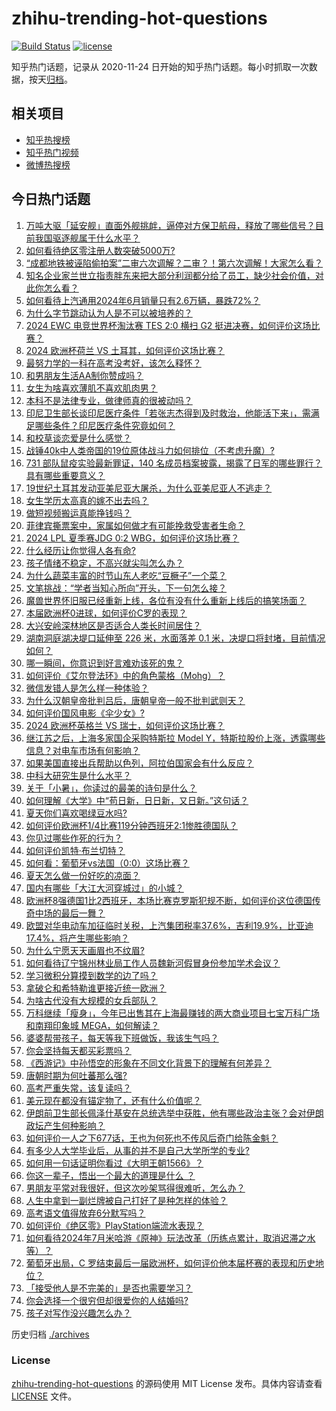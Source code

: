 # zhihu-trending-hot-questions

[![Build Status](https://github.com/justjavac/zhihu-trending-hot-questions/workflows/ci/badge.svg?branch=master)](https://github.com/justjavac/zhihu-trending-hot-questions/actions)
[![license](https://img.shields.io/github/license/justjavac/zhihu-trending-hot-questions)](https://github.com/justjavac/zhihu-trending-hot-questions/blob/master/LICENSE)

知乎热门话题，记录从 2020-11-24
日开始的知乎热门话题。每小时抓取一次数据，按天[归档](./archives)。

## 相关项目

- [知乎热搜榜](https://github.com/justjavac/zhihu-trending-top-search)
- [知乎热门视频](https://github.com/justjavac/zhihu-trending-hot-video)
- [微博热搜榜](https://github.com/justjavac/weibo-trending-hot-search)

## 今日热门话题

<!-- BEGIN -->
<!-- 最后更新时间 Sun Jul 07 2024 06:15:31 GMT+0800 (China Standard Time) -->

1. [万吨大驱「延安舰」直面外舰挑衅，逼停对方保卫航母，释放了哪些信号？目前我国驱逐舰属于什么水平？](https://www.zhihu.com/question/660895313)
1. [如何看待绝区零注册人数突破5000万?](https://www.zhihu.com/question/660908290)
1. [“成都地铁被诬陷偷拍案”二审六次调解？二审？！第六次调解！大家怎么看？](https://www.zhihu.com/question/660918763)
1. [知名企业家兰世立指责胖东来把大部分利润都分给了员工，缺少社会价值，对此你怎么看？](https://www.zhihu.com/question/660921714)
1. [如何看待上汽通用2024年6月销量只有2.6万辆，暴跌72%？](https://www.zhihu.com/question/660816929)
1. [为什么字节跳动认为人是不可以被培养的？](https://www.zhihu.com/question/655436614)
1. [2024 EWC 电竞世界杯淘汰赛 TES 2:0 横扫 G2 挺进决赛，如何评价这场比赛？](https://www.zhihu.com/question/660932423)
1. [2024 欧洲杯荷兰 VS 土耳其，如何评价这场比赛？](https://www.zhihu.com/question/660706882)
1. [最努力学的一科在高考没考好，该怎么释怀？](https://www.zhihu.com/question/660837398)
1. [和男朋友生活AA制你赞成吗？](https://www.zhihu.com/question/660701532)
1. [女生为啥喜欢薄肌不喜欢肌肉男？](https://www.zhihu.com/question/631267982)
1. [本科不是法律专业，做律师真的很被动吗？](https://www.zhihu.com/question/660327906)
1. [印尼卫生部长谈印尼医疗条件「若张志杰得到及时救治，他能活下来」，需满足哪些条件？印尼医疗条件究竟如何？](https://www.zhihu.com/question/660713859)
1. [和校草谈恋爱是什么感觉？](https://www.zhihu.com/question/452832066)
1. [战锤40k中人类帝国的19位原体战斗力如何排位（不考虑升魔）?](https://www.zhihu.com/question/610445277)
1. [731 部队鼠疫实验最新罪证，140 名成员档案披露，揭露了日军的哪些罪行？具有哪些重要意义？](https://www.zhihu.com/question/660879188)
1. [19世纪土耳其发动亚美尼亚大屠杀，为什么亚美尼亚人不逃走？](https://www.zhihu.com/question/424543184)
1. [女生学历太高真的嫁不出去吗？](https://www.zhihu.com/question/660252912)
1. [做短视频搬运真能挣钱吗？](https://www.zhihu.com/question/387981295)
1. [菲律宾撕票案中，家属如何做才有可能挽救受害者生命？](https://www.zhihu.com/question/660791903)
1. [2024 LPL 夏季赛JDG 0:2 WBG，如何评价这场比赛？](https://www.zhihu.com/question/660908750)
1. [什么经历让你觉得人各有命?](https://www.zhihu.com/question/657312747)
1. [孩子情绪不稳定，不高兴就尖叫怎么办？](https://www.zhihu.com/question/659307397)
1. [为什么蔬菜丰富的时节山东人老吃“豆橛子”一个菜？](https://www.zhihu.com/question/660661599)
1. [文笔挑战：“学者当知心所向”开头，下一句怎么接？](https://www.zhihu.com/question/659943367)
1. [魔兽世界怀旧服已经重新上线，各位有没有什么重新上线后的搞笑场面？](https://www.zhihu.com/question/660340763)
1. [本届欧洲杯0进球，如何评价C罗的表现？](https://www.zhihu.com/question/660866244)
1. [大兴安岭深林地区是否适合人类长时间居住？](https://www.zhihu.com/question/357661555)
1. [湖南洞庭湖决堤口延伸至 226 米，水面落差 0.1 米，决堤口将封堵，目前情况如何？](https://www.zhihu.com/question/660838142)
1. [哪一瞬间，你意识到好言难劝该死的鬼？](https://www.zhihu.com/question/652415549)
1. [如何评价《艾尔登法环》中的角色蒙格（Mohg）？](https://www.zhihu.com/question/659803977)
1. [微信发错人是怎么样一种体验？](https://www.zhihu.com/question/32087879)
1. [为什么汉朝皇帝批判吕后，唐朝皇帝一般不批判武则天？](https://www.zhihu.com/question/655269301)
1. [如何评价国风电影《伞少女》?](https://www.zhihu.com/question/660750034)
1. [2024 欧洲杯英格兰 VS 瑞士，如何评价这场比赛？](https://www.zhihu.com/question/660706870)
1. [继江苏之后，上海多家国企采购特斯拉 Model Y，特斯拉股价上涨，透露哪些信息？对电车市场有何影响？](https://www.zhihu.com/question/660876951)
1. [如果美国直接出兵帮助以色列，阿拉伯国家会有什么反应？](https://www.zhihu.com/question/660608101)
1. [中科大研究生是什么水平？](https://www.zhihu.com/question/323222088)
1. [关于「小暑」，你读过的最美的诗句是什么？](https://www.zhihu.com/question/660518825)
1. [如何理解《大学》中“苟日新，日日新，又日新。”这句话？](https://www.zhihu.com/question/32285889)
1. [夏天你们喜欢喝绿豆水吗?](https://www.zhihu.com/question/659592687)
1. [如何评价欧洲杯1/4比赛119分钟西班牙2:1惨胜德国队？](https://www.zhihu.com/question/660852496)
1. [你见过哪些作死的行为？](https://www.zhihu.com/question/626496909)
1. [如何评价凯特·布兰切特？](https://www.zhihu.com/question/278175476)
1. [如何看：葡萄牙vs法国（0:0）这场比赛？](https://www.zhihu.com/question/660861044)
1. [夏天怎么做一份好吃的凉面？](https://www.zhihu.com/question/31020841)
1. [国内有哪些「大江大河穿城过」的小城？](https://www.zhihu.com/question/660620451)
1. [欧洲杯8强德国1比2西班牙，本场比赛克罗斯犯规不断，如何评价这位德国传奇中场的最后一舞？](https://www.zhihu.com/question/660852715)
1. [欧盟对华电动车加征临时关税，上汽集团税率37.6%，吉利19.9%，比亚迪17.4%，将产生哪些影响？](https://www.zhihu.com/question/660809940)
1. [为什么宁愿天天画眉也不纹眉?](https://www.zhihu.com/question/360168698)
1. [如何看待辽宁锦州林业局工作人员魏新河假冒身份参加学术会议？](https://www.zhihu.com/question/660709198)
1. [学习微积分算摸到数学的边了吗？](https://www.zhihu.com/question/660106766)
1. [拿破仑和希特勒谁更接近统一欧洲？](https://www.zhihu.com/question/315082705)
1. [为啥古代没有大规模的女兵部队？](https://www.zhihu.com/question/660759305)
1. [万科继续「瘦身」，今年已出售其在上海最赚钱的两大商业项目七宝万科广场和南翔印象城 MEGA，如何解读？](https://www.zhihu.com/question/660838596)
1. [婆婆帮带孩子，每天等我下班做饭，我该生气吗？](https://www.zhihu.com/question/660792147)
1. [你会坚持每天都买彩票吗？](https://www.zhihu.com/question/399153077)
1. [《西游记》中孙悟空的形象在不同文化背景下的理解有何差异？](https://www.zhihu.com/question/655901069)
1. [唐朝时期为何吐蕃那么强?](https://www.zhihu.com/question/37559767)
1. [高考严重失常，该复读吗？](https://www.zhihu.com/question/660665913)
1. [美元现在都没有锚定物了，还有什么价值呢？](https://www.zhihu.com/question/660567820)
1. [伊朗前卫生部长佩泽什基安在总统选举中获胜，他有哪些政治主张？会对伊朗政坛产生何种影响？](https://www.zhihu.com/question/660881723)
1. [如何评价一人之下677话，王也为何死也不传风后奇门给陈金魁？](https://www.zhihu.com/question/660789539)
1. [有多少人大学毕业后，从事的并不是自己大学所学的专业?](https://www.zhihu.com/question/660750876)
1. [如何用一句话证明你看过《大明王朝1566》？](https://www.zhihu.com/question/659012272)
1. [你这一辈子，悟出一个最大的道理是什么 ？](https://www.zhihu.com/question/658136409)
1. [男朋友平常对我很好，但这次吵架骂得很难听，怎么办？](https://www.zhihu.com/question/660652817)
1. [人生中拿到一副烂牌被自己打好了是种怎样的体验？](https://www.zhihu.com/question/42041029)
1. [高考语文值得放弃6分默写吗？](https://www.zhihu.com/question/416068288)
1. [如何评价《绝区零》PlayStation端流水表现？](https://www.zhihu.com/question/660796764)
1. [如何看待2024年7月米哈游《原神》玩法改革（历练点累计，取消迟滞之水等）？](https://www.zhihu.com/question/660819469)
1. [葡萄牙出局，C 罗结束最后一届欧洲杯，如何评价他本届杯赛的表现和历史地位？](https://www.zhihu.com/question/660866337)
1. [「接受他人是不完美的」是否也需要学习？](https://www.zhihu.com/question/660751191)
1. [你会选择一个很穷但却很爱你的人结婚吗?](https://www.zhihu.com/question/658094954)
1. [孩子对写作没兴趣怎么办？](https://www.zhihu.com/question/659037033)

<!-- END -->

历史归档 [./archives](./archives)

### License

[zhihu-trending-hot-questions](https://github.com/justjavac/zhihu-trending-hot-questions)
的源码使用 MIT License 发布。具体内容请查看 [LICENSE](./LICENSE) 文件。

